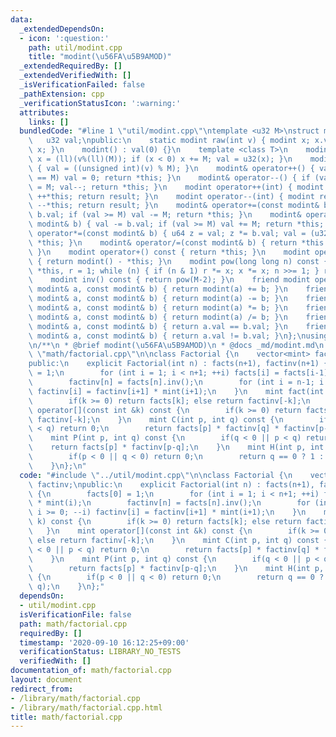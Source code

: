 ```yaml
---
data:
  _extendedDependsOn:
  - icon: ':question:'
    path: util/modint.cpp
    title: "modint(\u56FA\u5B9AMOD)"
  _extendedRequiredBy: []
  _extendedVerifiedWith: []
  _isVerificationFailed: false
  _pathExtension: cpp
  _verificationStatusIcon: ':warning:'
  attributes:
    links: []
  bundledCode: "#line 1 \"util/modint.cpp\"\ntemplate <u32 M>\nstruct modint {\n \
    \   u32 val;\npublic:\n    static modint raw(int v) { modint x; x.val = v; return\
    \ x; }\n    modint() : val(0) {}\n    template <class T>\n    modint(T v) { ll\
    \ x = (ll)(v%(ll)(M)); if (x < 0) x += M; val = u32(x); }\n    modint(bool v)\
    \ { val = ((unsigned int)(v) % M); }\n    modint& operator++() { val++; if (val\
    \ == M) val = 0; return *this; }\n    modint& operator--() { if (val == 0) val\
    \ = M; val--; return *this; }\n    modint operator++(int) { modint result = *this;\
    \ ++*this; return result; }\n    modint operator--(int) { modint result = *this;\
    \ --*this; return result; }\n    modint& operator+=(const modint& b) { val +=\
    \ b.val; if (val >= M) val -= M; return *this; }\n    modint& operator-=(const\
    \ modint& b) { val -= b.val; if (val >= M) val += M; return *this; }\n    modint&\
    \ operator*=(const modint& b) { u64 z = val; z *= b.val; val = (u32)(z % M); return\
    \ *this; }\n    modint& operator/=(const modint& b) { return *this = *this * b.inv();\
    \ }\n    modint operator+() const { return *this; }\n    modint operator-() const\
    \ { return modint() - *this; }\n    modint pow(long long n) const { modint x =\
    \ *this, r = 1; while (n) { if (n & 1) r *= x; x *= x; n >>= 1; } return r; }\n\
    \    modint inv() const { return pow(M-2); }\n    friend modint operator+(const\
    \ modint& a, const modint& b) { return modint(a) += b; }\n    friend modint operator-(const\
    \ modint& a, const modint& b) { return modint(a) -= b; }\n    friend modint operator*(const\
    \ modint& a, const modint& b) { return modint(a) *= b; }\n    friend modint operator/(const\
    \ modint& a, const modint& b) { return modint(a) /= b; }\n    friend bool operator==(const\
    \ modint& a, const modint& b) { return a.val == b.val; }\n    friend bool operator!=(const\
    \ modint& a, const modint& b) { return a.val != b.val; }\n};\nusing mint = modint<MOD>;\n\
    \n/**\n * @brief modint(\u56FA\u5B9AMOD)\n * @docs _md/modint.md\n */\n#line 2\
    \ \"math/factorial.cpp\"\n\nclass Factorial {\n    vector<mint> facts, factinv;\n\
    public:\n    explicit Factorial(int n) : facts(n+1), factinv(n+1) {\n        facts[0]\
    \ = 1;\n        for (int i = 1; i < n+1; ++i) facts[i] = facts[i-1] * mint(i);\n\
    \        factinv[n] = facts[n].inv();\n        for (int i = n-1; i >= 0; --i)\
    \ factinv[i] = factinv[i+1] * mint(i+1);\n    }\n    mint fact(int k) const {\n\
    \        if(k >= 0) return facts[k]; else return factinv[-k];\n    }\n    mint\
    \ operator[](const int &k) const {\n        if(k >= 0) return facts[k]; else return\
    \ factinv[-k];\n    }\n    mint C(int p, int q) const {\n        if(q < 0 || p\
    \ < q) return 0;\n        return facts[p] * factinv[q] * factinv[p-q];\n    }\n\
    \    mint P(int p, int q) const {\n        if(q < 0 || p < q) return 0;\n    \
    \    return facts[p] * factinv[p-q];\n    }\n    mint H(int p, int q) const {\n\
    \        if(p < 0 || q < 0) return 0;\n        return q == 0 ? 1 : C(p+q-1, q);\n\
    \    }\n};\n"
  code: "#include \"../util/modint.cpp\"\n\nclass Factorial {\n    vector<mint> facts,\
    \ factinv;\npublic:\n    explicit Factorial(int n) : facts(n+1), factinv(n+1)\
    \ {\n        facts[0] = 1;\n        for (int i = 1; i < n+1; ++i) facts[i] = facts[i-1]\
    \ * mint(i);\n        factinv[n] = facts[n].inv();\n        for (int i = n-1;\
    \ i >= 0; --i) factinv[i] = factinv[i+1] * mint(i+1);\n    }\n    mint fact(int\
    \ k) const {\n        if(k >= 0) return facts[k]; else return factinv[-k];\n \
    \   }\n    mint operator[](const int &k) const {\n        if(k >= 0) return facts[k];\
    \ else return factinv[-k];\n    }\n    mint C(int p, int q) const {\n        if(q\
    \ < 0 || p < q) return 0;\n        return facts[p] * factinv[q] * factinv[p-q];\n\
    \    }\n    mint P(int p, int q) const {\n        if(q < 0 || p < q) return 0;\n\
    \        return facts[p] * factinv[p-q];\n    }\n    mint H(int p, int q) const\
    \ {\n        if(p < 0 || q < 0) return 0;\n        return q == 0 ? 1 : C(p+q-1,\
    \ q);\n    }\n};"
  dependsOn:
  - util/modint.cpp
  isVerificationFile: false
  path: math/factorial.cpp
  requiredBy: []
  timestamp: '2020-09-10 16:12:25+09:00'
  verificationStatus: LIBRARY_NO_TESTS
  verifiedWith: []
documentation_of: math/factorial.cpp
layout: document
redirect_from:
- /library/math/factorial.cpp
- /library/math/factorial.cpp.html
title: math/factorial.cpp
---
```

